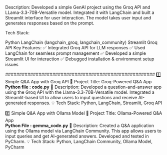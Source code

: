 Description:
Developed a simple GenAI project using the Groq API and LLama-3.3-70B-Versatile model. Integrated it with LangChain and built a Streamlit interface for user interaction. The model takes user input and generates responses based on the prompt.

Tech Stack:

Python
LangChain (langchain_groq, langchain_community)
Streamlit
Groq API
Key Features:
✅ Integrated Groq API for LLM responses
✅ Used LangChain for seamless prompt management
✅ Developed a simple Streamlit UI for interaction
✅ Debugged installation & environment setup issues

######################################################
1️⃣ Simple Q&A App with Groq API
📌 Project Title: Groq-Powered Q&A App  
**Python file : code.py**
📝 Description: Developed a question-and-answer app using the Groq API with the Llama-3.3-70B-Versatile model. Integrated a Streamlit-based UI to allow users to input questions and receive AI-generated responses.
💡 Tech Stack: Python, LangChain, Streamlit, Groq API

2️⃣ Simple Q&A App with Ollama Model
📌 Project Title: Ollama-Powered Q&A App  
**Python File : gemma_code.py**
📝 Description: Created a Q&A application using the Ollama model via LangChain Community. This app allows users to input queries and get AI-generated answers. Developed and tested in PyCharm.
💡 Tech Stack: Python, LangChain Community, Ollama Model, PyCharm
